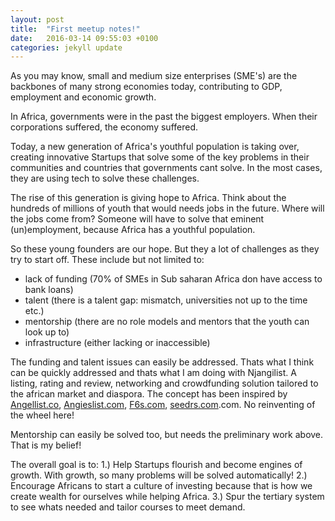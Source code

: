 ```yaml
---
layout: post
title:  "First meetup notes!"
date:   2016-03-14 09:55:03 +0100
categories: jekyll update
---
```

As you may know, small and medium size enterprises (SME's) are the backbones of many strong economies today, contributing to GDP, employment and economic growth. 

In Africa, governments were in the past the biggest employers. When their corporations suffered, the economy suffered. 

Today, a new generation of Africa's youthful population is taking over, creating innovative Startups that solve some of the key problems in their communities and countries that governments cant solve. In the most cases, they are using tech to solve these challenges.

The rise of this generation is giving hope to Africa. Think about the hundreds of millions of youth that would needs jobs in the future. Where will the jobs come from? Someone will have to solve that eminent (un)employment, because Africa has a youthful population.

So these young founders are our hope. But they a lot of challenges as they try to start off. These include but not limited to:

- lack of funding (70% of SMEs in Sub saharan Africa don have access to bank loans)
- talent (there is a talent gap: mismatch, universities not up to the time etc.)
- mentorship (there are no role models and mentors that the youth can look up to)
- infrastructure (either lacking or inaccessible)

The funding and talent issues can easily be addressed. Thats what I think can be quickly addressed and thats what I am doing with Njangilist. A listing, rating and review, networking and crowdfunding solution tailored to the african market and diaspora. 
The concept has been inspired by [Angellist.co](http://angellist.co), [Angieslist.com](http://angieslist.com), [F6s.com](http://f6s.com), [seedrs.com](http://seedrs.com).com. No reinventing of the wheel here!

Mentorship can easily be solved too, but needs the preliminary work above. That is my belief!

The overall goal is to:
1.) Help Startups flourish and become engines of growth. With growth, so many problems will be solved automatically!
2.) Encourage Africans to start a culture of investing because that is how we create wealth for ourselves while helping Africa.
3.) Spur the tertiary system to see whats needed and tailor courses to meet demand. 

[jekyll-docs]: http://jekyllrb.com/docs/home
[jekyll-gh]:   https://github.com/jekyll/jekyll
[jekyll-talk]: https://talk.jekyllrb.com/
